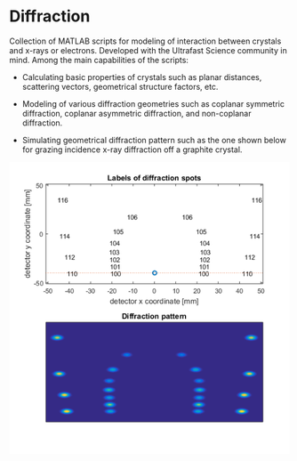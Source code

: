 # Diffraction
Collection of MATLAB scripts for modeling of interaction between crystals and x-rays or electrons. Developed with the Ultrafast Science community in mind. Among the main capabilities of the scripts:

- Calculating basic properties of crystals such as planar distances, scattering vectors, geometrical structure factors, etc.

- Modeling of various diffraction geometries such as coplanar symmetric diffraction, coplanar asymmetric diffraction, and non-coplanar diffraction.

- Simulating geometrical diffraction pattern such as the one shown below for grazing incidence x-ray diffraction off a graphite crystal. 


![sample_xrd_pattern.](sample_xrd_pattern.png)

